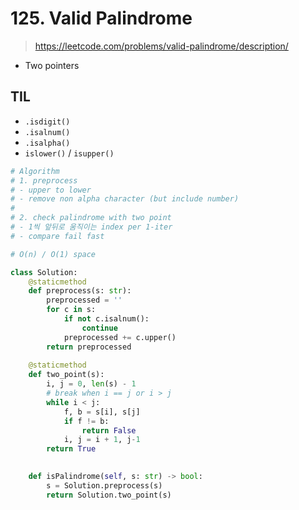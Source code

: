 # 125. Valid Palindrome
> https://leetcode.com/problems/valid-palindrome/description/

- Two pointers

## TIL

- `.isdigit()`
- `.isalnum()`
- `.isalpha()`
- `islower()` / `isupper()`

```py
# Algorithm
# 1. preprocess
# - upper to lower
# - remove non alpha character (but include number)
# 
# 2. check palindrome with two point
# - 1씩 앞뒤로 움직이는 index per 1-iter
# - compare fail fast

# O(n) / O(1) space

class Solution:
    @staticmethod
    def preprocess(s: str):
        preprocessed = ''
        for c in s:
            if not c.isalnum():
                continue
            preprocessed += c.upper()
        return preprocessed
    
    @staticmethod
    def two_point(s):
        i, j = 0, len(s) - 1
        # break when i == j or i > j
        while i < j:
            f, b = s[i], s[j]
            if f != b:
                return False
            i, j = i + 1, j-1
        return True

                
    def isPalindrome(self, s: str) -> bool:
        s = Solution.preprocess(s)
        return Solution.two_point(s)
```